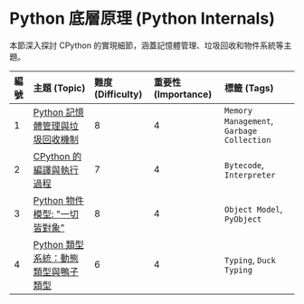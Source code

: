 # Python 底層原理 (Python Internals)

本節深入探討 CPython 的實現細節，涵蓋記憶體管理、垃圾回收和物件系統等主題。

| 編號 | 主題 (Topic) | 難度 (Difficulty) | 重要性 (Importance) | 標籤 (Tags) |
| :--- | :--- | :--- | :--- | :--- |
| 1 | [Python 記憶體管理與垃圾回收機制](./memory_management_and_gc.md) | 8 | 4 | `Memory Management`, `Garbage Collection` |
| 2 | [CPython 的編譯與執行過程](./compilation_and_execution.md) | 7 | 4 | `Bytecode`, `Interpreter` |
| 3 | [Python 物件模型: "一切皆對象"](./python_object_model.md) | 8 | 4 | `Object Model`, `PyObject` |
| 4 | [Python 類型系統：動態類型與鴨子類型](./type_system_and_duck_typing.md) | 6 | 4 | `Typing`, `Duck Typing` |

